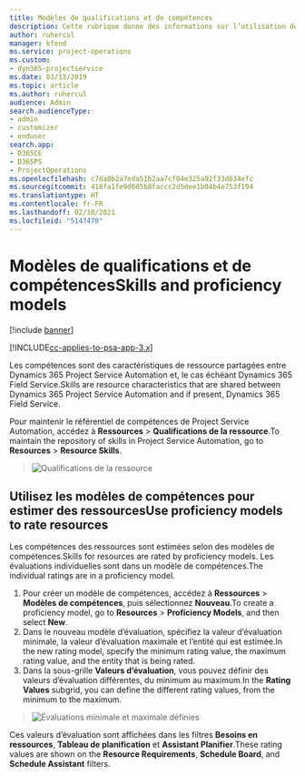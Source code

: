 ```yaml
---
title: Modèles de qualifications et de compétences
description: Cette rubrique donne des informations sur l’utilisation des modèles de qualifications et de compétences.
author: ruhercul
manager: kfend
ms.service: project-operations
ms.custom:
- dyn365-projectservice
ms.date: 03/13/2019
ms.topic: article
ms.author: ruhercul
audience: Admin
search.audienceType:
- admin
- customizer
- enduser
search.app:
- D365CE
- D365PS
- ProjectOperations
ms.openlocfilehash: c7da8b2a7eda51b2aa7cf04e325a92f33d834efc
ms.sourcegitcommit: 418fa1fe9d605b8faccc2d5dee1b04b4e753f194
ms.translationtype: HT
ms.contentlocale: fr-FR
ms.lasthandoff: 02/10/2021
ms.locfileid: "5147470"
---
```

# <a name="skills-and-proficiency-models"></a><span data-ttu-id="5dd14-103">Modèles de qualifications et de compétences</span><span class="sxs-lookup"><span data-stu-id="5dd14-103">Skills and proficiency models</span></span>

[!include [banner](../includes/psa-now-project-operations.md)]

[!INCLUDE[cc-applies-to-psa-app-3.x](../includes/cc-applies-to-psa-app-3x.md)]

<span data-ttu-id="5dd14-104">Les compétences sont des caractéristiques de ressource partagées entre Dynamics 365 Project Service Automation et, le cas échéant Dynamics 365 Field Service.</span><span class="sxs-lookup"><span data-stu-id="5dd14-104">Skills are resource characteristics that are shared between Dynamics 365 Project Service Automation and if present, Dynamics 365 Field Service.</span></span> 

<span data-ttu-id="5dd14-105">Pour maintenir le référentiel de compétences de Project Service Automation, accédez à **Ressources** \> **Qualifications de la ressource**.</span><span class="sxs-lookup"><span data-stu-id="5dd14-105">To maintain the repository of skills in Project Service Automation, go to **Resources** \> **Resource Skills**.</span></span> 

> ![Qualifications de la ressource](media/Resource-Management-image84.png)

## <a name="use-proficiency-models-to-rate-resources"></a><span data-ttu-id="5dd14-107">Utilisez les modèles de compétences pour estimer des ressources</span><span class="sxs-lookup"><span data-stu-id="5dd14-107">Use proficiency models to rate resources</span></span>

<span data-ttu-id="5dd14-108">Les compétences des ressources sont estimées selon des modèles de compétences.</span><span class="sxs-lookup"><span data-stu-id="5dd14-108">Skills for resources are rated by proficiency models.</span></span> <span data-ttu-id="5dd14-109">Les évaluations individuelles sont dans un modèle de compétences.</span><span class="sxs-lookup"><span data-stu-id="5dd14-109">The individual ratings are in a proficiency model.</span></span> 

1. <span data-ttu-id="5dd14-110">Pour créer un modèle de compétences, accédez à **Ressources** \> **Modèles de compétences**, puis sélectionnez **Nouveau**.</span><span class="sxs-lookup"><span data-stu-id="5dd14-110">To create a proficiency model, go to **Resources** \> **Proficiency Models**, and then select **New**.</span></span>
2. <span data-ttu-id="5dd14-111">Dans le nouveau modèle d’évaluation, spécifiez la valeur d’évaluation minimale, la valeur d’évaluation maximale et l’entité qui est estimée.</span><span class="sxs-lookup"><span data-stu-id="5dd14-111">In the new rating model, specify the minimum rating value, the maximum rating value, and the entity that is being rated.</span></span>
3. <span data-ttu-id="5dd14-112">Dans la sous-grille **Valeurs d’évaluation**, vous pouvez définir des valeurs d’évaluation différentes, du minimum au maximum.</span><span class="sxs-lookup"><span data-stu-id="5dd14-112">In the **Rating Values** subgrid, you can define the different rating values, from the minimum to the maximum.</span></span>

> ![Évaluations minimale et maximale définies](media/Resource-Management-image85.png)

<span data-ttu-id="5dd14-114">Ces valeurs d’évaluation sont affichées dans les filtres **Besoins en ressources**, **Tableau de planification** et **Assistant Planifier**.</span><span class="sxs-lookup"><span data-stu-id="5dd14-114">These rating values are shown on the **Resource Requirements**, **Schedule Board**, and **Schedule Assistant** filters.</span></span>
